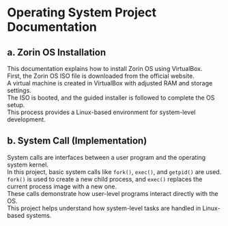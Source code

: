 # Operating System Project Documentation

## a. Zorin OS Installation

This documentation explains how to install Zorin OS using VirtualBox.  
First, the Zorin OS ISO file is downloaded from the official website.  
A virtual machine is created in VirtualBox with adjusted RAM and storage settings.  
The ISO is booted, and the guided installer is followed to complete the OS setup.  
This process provides a Linux-based environment for system-level development.

## b. System Call (Implementation)

System calls are interfaces between a user program and the operating system kernel.  
In this project, basic system calls like `fork()`, `exec()`, and `getpid()` are used.  
`fork()` is used to create a new child process, and `exec()` replaces the current process image with a new one.  
These calls demonstrate how user-level programs interact directly with the OS.  
This project helps understand how system-level tasks are handled in Linux-based systems.
